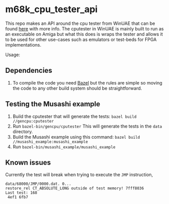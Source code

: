 # m68k_cpu_tester_api

This repo makes an API around the cpu tester from WinUAE that can be found [here](https://github.com/tonioni/WinUAE/tree/master/cputest) with more info. The cputester in WinUAE is mainly built to run as an executable on Amiga but what this does is wraps the tester and allows it to be used for other use-cases such as emulators or test-beds for FPGA implementations.

Usage:

## Dependencies

1. To compile the code you need [Bazel](https://bazel.build) but the rules are simple so moving the code to any other build system should be straightforward.

## Testing the Musashi example

1. Build the cputester that will generate the tests: `bazel build //gencpu:cputester`
2. Run `bazel-bin/gencpu/cputester` This will generate the tests in the `data` directory.
3. Build the Musashi example using this command: `bazel build //musashi_example:musashi_example`
4. Run `bazel-bin/musashi_example/musashi_example`

## Known issues

Currently the test will break when trying to execute the `JMP` instruction,

```
data/68000/JMP/0000.dat. 0...
restore_rel CT_ABSOLUTE_LONG outside of test memory! 7fff8036
Last test: 168
 4ef1 6fb7
```
